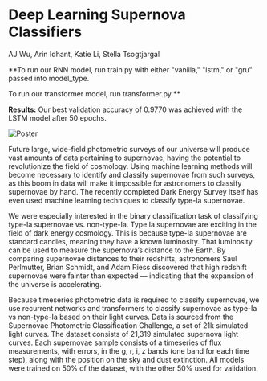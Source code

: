 # Deep Learning Supernova Classifiers 
AJ Wu, Arin Idhant, Katie Li, Stella Tsogtjargal

**To run our RNN model, run train.py with either "vanilla," "lstm," or "gru" passed into model_type. 


To run our transformer model, run transformer.py **


**Results:** Our best validation accuracy of 0.9770 was achieved with the LSTM model after 50 epochs. 

![Poster](https://drive.google.com/uc?export=view&id=131fjrnjislnbPknBS0DVKsZXKLMvXwxR)

Future large, wide-field photometric surveys of our universe will produce vast amounts of data pertaining to supernovae, having the potential to revolutionize the field of cosmology. Using machine learning methods will become necessary to identify and classify supernovae from such surveys, as this boom in data will make it impossible for astronomers to classify supernovae by hand. The recently completed Dark Energy Survey itself has even used machine learning techniques to classify type-Ia supernovae.

We were especially interested in the binary classification task of classifying type-Ia supernovae vs. non-type-Ia. Type Ia supernovae are exciting in the field of dark energy cosmology. This is because type-Ia supernovae are standard candles, meaning they have a known luminosity. That luminosity can be used to measure the supernova’s distance to the Earth. By comparing supernovae distances to their redshifts, astronomers Saul Perlmutter, Brian Schmidt, and Adam Riess discovered that high redshift supernovae were fainter than expected — indicating that the expansion of the universe is accelerating.

Because timeseries photometric data is required to classify supernovae, we use recurrent networks and transformers to classify supernovae as type-Ia vs non-type-Ia based on their light curves.
Data is sourced from the Supernovae Photometric Classification Challenge, a set of 21k simulated light curves. The dataset consists of 21,319 simulated supernova light curves. Each supernovae sample consists of a timeseries of flux measurements, with errors, in the g, r, i, z bands (one band for each time step), along with the position on the sky and dust extinction. All models were trained on 50% of the dataset, with the other 50% used for validation. 
